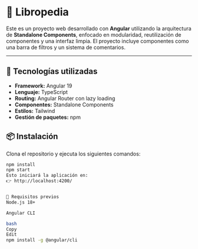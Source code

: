 # 🧩 Libropedia

Este es un proyecto web desarrollado con **Angular** utilizando la arquitectura de **Standalone Components**, enfocado en modularidad, reutilización de componentes y una interfaz limpia. El proyecto incluye componentes como una barra de filtros y un sistema de comentarios.

---

## 🚀 Tecnologías utilizadas

- **Framework:** Angular 19
- **Lenguaje:** TypeScript
- **Routing:** Angular Router con lazy loading
- **Componentes:** Standalone Components
- **Estilos:** Tailwind
- **Gestión de paquetes:** npm


## 📦 Instalación

Clona el repositorio y ejecuta los siguientes comandos:

```bash
npm install
npm start
Esto iniciará la aplicación en:
👉 http://localhost:4200/


📌 Requisitos previos
Node.js 18+

Angular CLI

bash
Copy
Edit
npm install -g @angular/cli